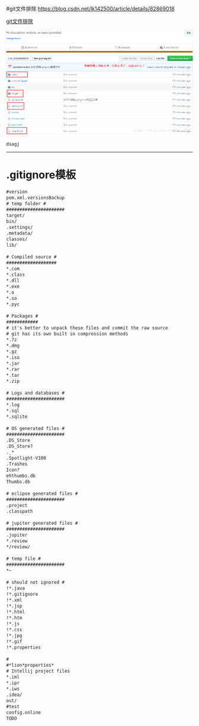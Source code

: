 #git文件排除
https://blog.csdn.net/lk142500/article/details/82869018

[git文件排除](https://blog.csdn.net/lk142500/article/details/82869018)


![](resources/20180927161925673.png)

`dsagj`



---

# .gitignore模板

```
#version
pom.xml.versionsBackup
# temp folder #
######################
target/
bin/
.settings/
.metadata/
classes/
lib/

# Compiled source #
###################
*.com
*.class
*.dll
*.exe
*.o
*.so
*.pyc

# Packages #
############
# it's better to unpack these files and commit the raw source
# git has its own built in compression methods
*.7z
*.dmg
*.gz
*.iso
*.jar
*.rar
*.tar
*.zip

# Logs and databases #
######################
*.log
*.sql
*.sqlite

# OS generated files #
######################
.DS_Store
.DS_Store?
._*
.Spotlight-V100
.Trashes
Icon?
ehthumbs.db
Thumbs.db

# eclipse generated files #
######################
.project
.classpath

# jupiter generated files #
######################
.jupiter
*.review
*/review/

# temp file #
######################
*~

# should not ignored #
!*.java
!*.gitignore
!*.xml
!*.jsp
!*.html
!*.htm
!*.js
!*.css
!*.jpg
!*.gif
!*.properties

#
#*lion*properties*
# Intellij project files
*.iml
*.ipr
*.iws
.idea/
out/
#test
config.online
TODO
```